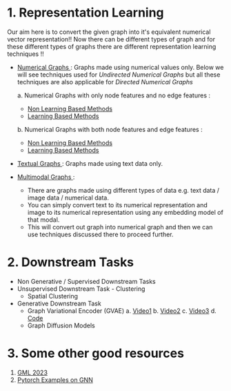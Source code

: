 # 1. Representation Learning
Our aim here is to convert the given graph into it's equivalent numerical vector representation!! Now there can be different types of graph and for these different types of graphs there are different representation learning techniques !!

- <ins> Numerical Graphs </ins> :
  Graphs made using numerical values only. Below we will see techniques used for *Undirected Numerical Graphs* but all these techniques are also applicable for *Directed Numerical Graphs*

  a. Numerical Graphs with only node features and no edge features : 
  - [Non Learning Based Methods](https://khetansarvesh.medium.com/introduction-to-graph-neural-networks-gnn-a145a81a81dc)
  - [Learning Based Methods](https://khetansarvesh.medium.com/graph-representation-learning-using-graph-convolution-attention-network-452732f69027)
  
  b. Numerical Graphs with both node features and edge features :
  - [Non Learning Based Methods]()
  - [Learning Based Methods]()
    

- <ins> Textual Graphs </ins> :
  Graphs made using text data only.

- <ins> Multimodal Graphs </ins> :
  - There are graphs made using different types of data e.g. text data / image data / numerical data.
  - You can simply convert text to its numerical representation and image to its numerical representation using any embedding model of that modal.
  - This will convert out graph into numerical graph and then we can use techniques discussed there to proceed further. 

# 2. Downstream Tasks
- Non Generative / Supervised Downstream Tasks
- Unsupervised Downstream Task - Clustering
  - Spatial Clustering
- Generative Downstream Task
  - Graph Variational Encoder (GVAE)
    a. [Video1](https://www.youtube.com/watch?v=ZyiW_ibeDGc)
    b. [Video2](https://www.youtube.com/watch?v=xoSU9aDSy4U)
    c. [Video3](https://www.youtube.com/watch?v=F45X7e6QS4E)
    d. [Code](https://github.com/deepfindr/gvae)
  - Graph Diffusion Models
   
# 3. Some other good resources
1. [GML 2023](https://github.com/xbresson/GML2023/tree/main)
2. [Pytorch Examples on GNN](https://github.com/pyg-team/pytorch_geometric/tree/master/examples)
